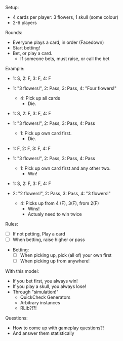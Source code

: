 Setup:
  - 4 cards per player: 3 flowers, 1 skull (some colour)
  - 2-6 players

Rounds:
  - Everyone plays a card, in order (Facedown)
  - Start betting!
  - Bet, or play a card.
    - If someone bets, must raise, or call the bet

Example:
  - 1: S, 2: F, 3: F, 4: F
  - 1: "3 flowers!", 2: Pass, 3: Pass, 4: "Four flowers!"
    - 4: Pick up all cards
        - Die.

  - 1: S, 2: F, 3: F, 4: F
  - 1: "3 flowers!", 2: Pass, 3: Pass, 4: Pass
    - 1: Pick up own card first.
        - Die.

  - 1: F, 2: F, 3: F, 4: F
  - 1: "3 flowers!", 2: Pass, 3: Pass, 4: Pass
    - 1: Pick up own card first and any other two.
        - Win!

  - 1: S, 2: F, 3: F, 4: F
  - 2: "2 flowers!", 2: Pass, 3: Pass, 4: "3 flowers!"
    - 4: Picks up from 4 (F), 3(F), from 2(F)
      - Wins!
      - Actualy need to win twice

Rules:
  - [ ] If not petting, Play a card
  - [ ] When betting, raise higher or pass
  - Betting:
    - [ ] When picking up, pick (all of) your own first
    - [ ] When picking up from anywhere!

With this model:
  - If you bet first, you always win!
  - If you play a skull, you always lose!
  - Through "simulation!"
    - QuickCheck Generators
    - Arbitrary instances
    - RLib?!?!

Questions:
  - How to come up with gameplay questions?!
  - And answer them statistically

